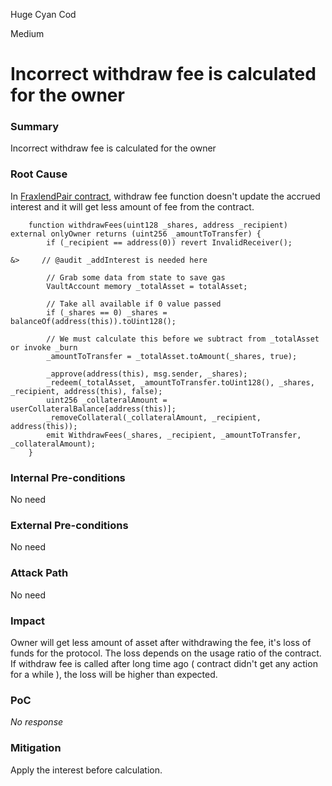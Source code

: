 Huge Cyan Cod

Medium

# Incorrect withdraw fee is calculated for the owner

### Summary

Incorrect withdraw fee is calculated for the owner

### Root Cause

In [FraxlendPair contract](https://github.com/sherlock-audit/2025-01-peapods-finance/blob/main/fraxlend/src/contracts/FraxlendPair.sol#L452), withdraw fee function doesn't update the accrued interest and it will get less amount of fee from the contract. 

```solidity
    function withdrawFees(uint128 _shares, address _recipient) external onlyOwner returns (uint256 _amountToTransfer) {
        if (_recipient == address(0)) revert InvalidReceiver();

&>     // @audit _addInterest is needed here

        // Grab some data from state to save gas
        VaultAccount memory _totalAsset = totalAsset;

        // Take all available if 0 value passed
        if (_shares == 0) _shares = balanceOf(address(this)).toUint128();

        // We must calculate this before we subtract from _totalAsset or invoke _burn
        _amountToTransfer = _totalAsset.toAmount(_shares, true);

        _approve(address(this), msg.sender, _shares);
        _redeem(_totalAsset, _amountToTransfer.toUint128(), _shares, _recipient, address(this), false);
        uint256 _collateralAmount = userCollateralBalance[address(this)];
        _removeCollateral(_collateralAmount, _recipient, address(this));
        emit WithdrawFees(_shares, _recipient, _amountToTransfer, _collateralAmount);
    }
```

### Internal Pre-conditions

No need

### External Pre-conditions

No need

### Attack Path

No need

### Impact

Owner will get less amount of asset after withdrawing the fee, it's loss of funds for the protocol. The loss depends on the usage ratio of the contract. If withdraw fee is called after long time ago ( contract didn't get any action for a while ), the loss will be higher than expected.

### PoC

_No response_

### Mitigation

Apply the interest before calculation.